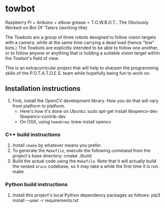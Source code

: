 # towbot
Raspberry Pi + Arduino + elbow grease = T.O.W.B.O.T.: The Obviously Worked-on Bot Of 'Taters (working title)


The Towbots are a group of three robots designed to follow vision targets with a camera, while at the same time carrying a dead load (hence "tow" bots.) The Towbots are explicitly intended to be able to follow one another, or to follow anyone or anything that is holding a suitable vision target within the Towbot's field of view.

This is an extracurricular project that will help to sharpen the programming skills of the P.O.T.A.T.O.E.S. team while hopefully being fun to work on.

## Installation instructions
1. First, install the OpenCV development library.  How you do that will vary
   from platform to platform.
   * Here's how it's done on Ubuntu:
        sudo apt-get install libopencv-dev libopencv-contrib-dev
   * On OSX, using `homebrew`:
        brew install opencv
### C++ build instructions
1. Install `cmake` by whatever means you prefer.
1. To generate the `Makefile`, execute the following command from the
project's base directory:
    cmake ./build
1. Build the actual code using the `Makefile`.  Note that it will actually build the nested `aruco` codebase, so it may take a while the first time it is run.
    make
### Python build instructions
1. Install this project's local Python dependency packages as follows:
    pip3 install --user -r requirements.txt
